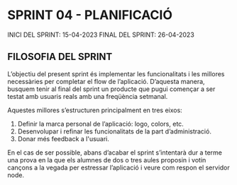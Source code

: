 # SPRINT 04 - PLANIFICACIÓ

INICI DEL SPRINT: 15-04-2023
FINAL DEL SPRINT: 26-04-2023

## FILOSOFIA DEL SPRINT

L’objectiu del present sprint és implementar les funcionalitats i les millores necessàries per completar el flow de l’aplicació. D’aquesta manera, busquem tenir al final del sprint un producte que pugui començar a ser testat amb usuaris reals amb una freqüència setmanal.

Aquestes millores s’estructuren principalment en tres eixos:
1. Definir la marca personal de l’aplicació: logo, colors, etc.
2. Desenvolupar i refinar les funcionalitats de la part d’administració.
3. Donar més feedback a l'usuari.

En el cas de ser possible, abans d’acabar el sprint s’intentarà dur a terme una prova en la que els alumnes de dos o tres aules proposin i votin cançons a la vegada per estressar l’aplicació i veure com respon el servidor node.